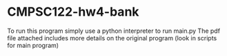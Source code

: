# CMPSC122-hw4-bank
To run this program simply use a python interpreter to run main.py
The pdf file attached includes more details on the original program (look in scripts for main program)
